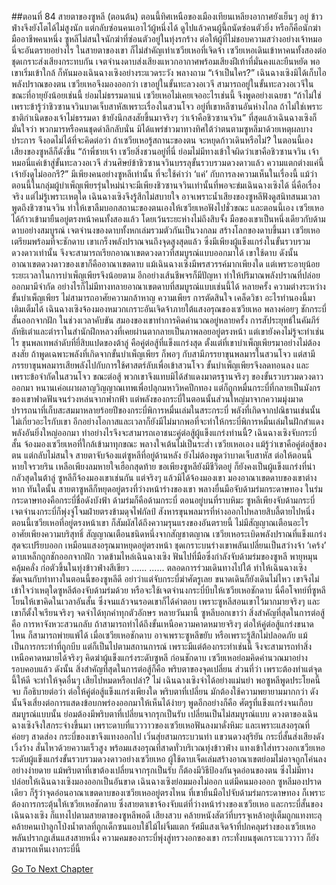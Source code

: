 ##ตอนที่ 84 สายตาของซูหลี (ตอนต้น)
ตอนนี้ทิศเหนือของเมืองเทียนเหลียงอากาศยังเย็นๆ อยู่ ข้าวฟ่างจึงยังโตได้ไม่สูงนัก แต่กลับซ่อนคนเอาไว้ผู้หนึ่งได้ ดูไปแล้วคนผู้นี้ถนัดซ่อนตัวยิ่ง หรือก็คือนักฆ่ามืออาชีพคนหนึ่ง
ซูหลีไม่สนใจนักฆ่าที่ซ่อนตัวอยู่ในทุ่งรกร้าง ต่อให้ผู้ที่ไม่ชอบความสว่างอย่างเจ้าหมอนี่จะอันตรายอย่างไร ในสายตาของเขา ก็ไม่สำคัญเท่าเซวียเหอที่เจิดจ้า
เซวียเหอเดินเข้าหาคนทั้งสองต่อ ชุดเกราะส่งเสียงกระทบกัน เจตจำนงดาบส่งเสียงแหวกอากาศพร้อมเสียงฝีเท้าที่มั่นคงและยืนหยัด พอเขาเริ่มเข้าใกล้ ก็หันมองเฉินฉางเซิงอย่างระแวดระวัง พลางถาม “เจ้าเป็นใคร?”
เฉินฉางเซิงมิได้เก็บไอพลังปราณของตน เซวียเหอจึงมองออกว่า เขาอยู่ในขั้นทะลวงอเวจี
สามารถอยู่ในขั้นทะลวงอเวจีในขณะที่อายุยังน้อยเช่นนี้ ย่อมไม่ธรรมดาแน่ เซวียเหอไม่เคยเจออะไรเช่นนี้ จึงพูดอย่างเฉยชา “ถ้าไม่ใช่เพราะข้ารู้ว่าชิวซานจวินบาดเจ็บสาหัสเพราะเรื่องในสวนโจว อยู่ที่เขาหลีซานอันห่างไกล ถ้าไม่ใช่เพราะชาติกำเนิดของเจ้าไม่ธรรมดา ข้ายังนึกสงสัยขึ้นมาจริงๆ ว่าเจ้าคือชิวซานจวิน”
ที่สุดแล้วเฉินฉางเซิงก็มั่นใจว่า พวกมารหรือคนชุดดำลึกลับนั่น มิได้แพร่ข่าวมาทางทิศใต้ว่าตนตามซูหลีมาด้วยเหตุผลบางประการ จึงอดไม่ได้ที่จะคิดต่อว่า ถ้าเซวียเหอรู้สถานะของตน จะหยุดก้าวเดินหรือไม่? ในตอนนี้เอง เสียงของซูหลีก็ดังขึ้น “ถ้าพี่ชายเจ้า เซวียสิ่งชวนอยู่ที่นี่ ย่อมไม่มีทางเข้าใจผิดว่าเขาคือชิวซานจวิน เจ้าหมอนี่แค่เข้าสู่ขั้นทะลวงอเวจี ส่วนศิษย์ข้าชิวซานจวินบรรลุขั้นรวบรวมดวงดาวแล้ว ความแตกต่างแค่นี้เจ้ายังดูไม่ออกรึ?”
มีเพียงคนอย่างซูหลีเท่านั้น ที่จะใช้คำว่า ‘แค่’ กับการลงความเห็นในเรื่องนี้ แม้ว่าตอนนี้ในกลุ่มผู้บำเพ็ญเพียรรุ่นใหม่น่าจะมีเพียงชิวซานจวินเท่านั้นที่พอจะข่มเฉินฉางเซิงได้
นี่คือเรื่องจริง แต่ไม่รู้เพราะเหตุใด เฉินฉางเซิงจึงรู้สึกไม่สบายใจ อาจเพราะน้ำเสียงของซูหลีฟังดูสนิทสนมเวลาพูดถึงชิวซานจวิน ทำให้เขาลืมบอกสถานะของตนเองให้เซวียเหอฟังไปชั่วขณะ
และตอนนี้เอง เซวียเหอได้ก้าวเข้ามายืนอยู่ตรงหน้าคนทั้งสองแล้ว โดยเว้นระยะห่างไม่ถึงสิบจั้ง มือของเขาเป็นหนึ่งเดียวกับด้ามดาบอย่างสมบูรณ์ เจตจำนงของดาบทั้งหกเล่มรวมตัวกันเป็นวงกลม สร้างโลกของดาบขึ้นมา
เซวียเหอเตรียมพร้อมที่จะชักดาบ เขาเกร็งพลังปราณจนถึงจุดสูงสุดแล้ว ซึ่งมีเพียงผู้แข็งแกร่งในขั้นรวบรวมดวงดาวเท่านั้น จึงจะสามารถเรียกอาณาเขตดวงดาวที่สมบูรณ์แบบออกมาได้
เขาใช้ดาบ ดังนั้นอาณาเขตดวงดาวของเขาก็คืออาณาเขตดาบ
แม้เฉินฉางเซิงมีพรสวรรค์มากเพียงใด แต่เพราะอายุน้อย ระยะเวลาในการบำเพ็ญเพียรจึงน้อยตาม อีกอย่างเส้นชีพจรก็มีปัญหา ทำให้ปริมาณพลังปราณที่ปล่อยออกมามีจำกัด อย่างไรก็ไม่มีทางทลายอาณาเขตดาบที่สมบูรณ์แบบเช่นนี้ได้
หลายครั้ง ความต่างระหว่างขั้นบำเพ็ญเพียร ไม่สามารถอาศัยความกล้าหาญ ความเพียร การตัดสินใจ เคล็ดวิชา อะไรทำนองนี้มาเติมเต็มได้
เฉินฉางเซิงจ้องมองหมวกเกราะอันเจิดจ้าภายใต้แสงอรุณของเซวียเหอ พลางค่อยๆ ชักกระบี่สั้นออกจากฝัก ในช่วงเวลาคับขัน สมองของเขาทำการคิดคำนวณอยู่หลายครั้ง การสัประยุทธ์ในคัมภีร์ลัทธิเต๋าและตำราในสำนักฝึกหลวงที่เคยผ่านตากลายเป็นภาพลอยอยู่ตรงหน้า แต่เขายังคงไม่รู้จะทำเช่นไร
ขุนพลเทพลำดับที่ยี่สิบแปดของต้าลู่ คือคู่ต่อสู้ที่แข็งแกร่งสุด ตั้งแต่ที่เขาบำเพ็ญเพียรมาอย่างไม่ต้องสงสัย ถ้าพูดเฉพาะพลังที่เกิดจากขั้นบำเพ็ญเพียร ก็พอๆ กับสามีภรรยาขุนพลมารในสวนโจว แต่สามีภรรยาขุนพลมารเสียพลังไปกับการใช้ศาสตร์ลับเพื่อเข้าสวนโจว ขั้นบำเพ็ญเพียรจึงลดทอนลง และเพราะข้อจำกัดในสวนโจว ขณะต่อสู้ พวกเขาจึงแทบมิได้สำแดงมาตรฐานจริงๆ ของขั้นรวบรวมดวงดาวออกมา
หนานเค่อเผาผลาญวิญญาณเทพเพื่อปลุกมหาวิหคปีกทอง แต่ก็ถูกหมื่นกระบี่ที่กลายเป็นมังกรของเขาฟาดฟันจนร่วงหล่นจากฟากฟ้า แต่พลังของกระบี่ในตอนนั้นส่วนใหญ่มาจากความมุ่งมาดปรารถนาที่เก็บสะสมมาหลายร้อยปีของกระบี่พิการหมื่นเล่มในสระกระบี่ พลังที่เกิดจากปณิธานเช่นนั้นไม่เกี่ยวอะไรกับเขา อีกอย่างโอกาสและเวลาก็ยังมีไม่มากพอที่จะทำให้กระบี่พิการหมื่นเล่มในฝักสำแดงพลังอันยิ่งใหญ่ออกมา
ทำอย่างไรจึงจะสามารถเอาชนะคู่ต่อสู้ผู้แข็งแกร่งท่านนี้?
เฉินฉางเซิงจับกระบี่สั้น จ้องมองเซวียเหอที่ใกล้เข้ามาทุกขณะ พลางใจเต้นไม่เป็นระส่ำ
เซวียเหอเอง แม้รู้ว่าเขาคือคู่ต่อสู้ของตน แต่กลับไม่สนใจ สายตาจับจ้องแต่ซูหลีที่อยู่ด้านหลัง
ยังไม่ต้องพูดว่าบาดเจ็บสาหัส ต่อให้ตอนนี้หายใจรวยริน เหลือเพียงลมหายใจเฮือกสุดท้าย ขอเพียงซูหลียังมีชีวิตอยู่ ก็ยังคงเป็นผู้แข็งแกร่งที่น่ากลัวสุดในต้าลู่
ซูหลีก็จ้องมองเขาเช่นกัน แต่จริงๆ แล้วมิได้จ้องมองเขา มองอาณาเขตดาบของเขาต่างหาก
ทันใดนั้น สายตาซูหลีก็หยุดอยู่ตรงที่ว่างหน้าร่างของเขา พลางยื่นมือจับด้ามร่มกระดาษทอง
ในร่มกระดาษทองคือกระบี่ชื่อดังบังฟ้า ด้ามร่มก็คือด้ามกระบี่
ตอนอยู่บนที่ราบหิมะ ซูหลีเพียงจับด้ามกระบี่ เจตจำนงกระบี่ก็พุ่งจู่โจมฝ่ายตรงข้ามดุจไฟกัลป์ สังหารขุนพลมารที่ห่างออกไปหลายสิบลี้ตายไปหนึ่ง
ตอนนี้เซวียเหอที่อยู่ตรงหน้าเขา ก็สัมผัสได้ถึงความรุนแรงของอันตรายนี้
ไม่มีสัญญาณเตือนอะไร อาศัยเพียงความบริสุทธิ์ สัญญาณเตือนชนิดหนึ่งจากสัญชาตญาณ เซวียเหอระเบิดพลังปราณที่แข็งแกร่งสุดจะเปรียบออก
เหมือนแสงอรุณมาหยุดอยู่ตรงหน้า ชุดเกราะบนร่างเขาพลันเปลี่ยนเป็นสว่างจ้า ‘เคร้ง’ ดาบเหล็กถูกชักออกจากฝัก วาดข้ามไหล่เฉินฉางเซิง ฟันไปที่มือซึ่งกำลังจับด้ามร่มของซูหลี
พายุหมุนคลุ้มคลั่ง ก่อตัวขึ้นในทุ่งข้าวฟ่างสีเขียว
......
......
ตลอดการร่วมเดินทางไปใต้ ทำให้เฉินฉางเซิงชัดเจนกับท่าทางในตอนนี้ของซูหลีดี อย่าว่าแต่จับกระบี่ฆ่าศัตรูเลย ขนาดเดินก็ยังเดินไม่ไหว
เขาจึงไม่เข้าใจว่าเหตุใดซูหลีต้องจับด้ามร่มด้วย หรือจะใช้เจตจำนงกระบี่บีบให้เซวียเหอชักดาบ
นี่คือโจทย์ที่ซูหลีโยนให้เขาคิดในเวลาอันสั้น ซึ่งจนแล้วจนรอดเขาก็ได้คำตอบ เพราะซูหลีสอนเขาไว้มากมายจริงๆ และเขาก็ตั้งใจเรียนจริงๆ จดจำได้ทุกคำทุกตัวอักษร
หลายวันมานี้ ซูหลีบอกเขาว่า สิ่งสำคัญที่สุดในการต่อสู้คือ การหาจังหวะสวนกลับ ถ้าสามารถทำได้ถึงขั้นเหนือความคาดหมายจริงๆ ต่อให้คู่ต่อสู้แกร่งขนาดไหน ก็สามารถพ่ายแพ้ได้
เมื่อเซวียเหอชักดาบ อาจเพราะซูหลีขยับ หรือเพราะรู้สึกไม่ปลอดภัย แม้เป็นการกระทำที่ถูกบีบ แต่ก็เป็นไปตามสถานการณ์ เพราะมีแต่ต้องกระทำเช่นนี้ จึงจะสามารถทำสิ่งเหนือคาดหมายได้จริงๆ คิดฆ่าผู้แข็งแกร่งระดับซูหลี ก่อนชักดาบ เซวียเหอย่อมคิดคำนวณมาอย่างรอบคอบแล้ว
ดังนั้น สิ่งสำคัญที่สุดในการต่อสู้ก็คือ พริบตาของจุดเปลี่ยน ส่วนที่ว่า เพราะต้องทำแต่จุดนี้ให้ดี จะทำให้จุดอื่นๆ เสียไปหมดหรือเปล่า? ไม่ เฉินฉางเซิงจำได้อย่างแม่นยำ พอซูหลีพูดประโยคนี้จบ ก็อธิบายต่อว่า
ต่อให้คู่ต่อสู้แข็งแกร่งเพียงใด พริบตาที่เปลี่ยน มักต้องใช้ความพยายามมากกว่า ดังนั้นจึงเสี่ยงต่อการแสดงข้อบกพร่องออกมาให้เห็นได้ง่ายๆ
พูดอีกอย่างก็คือ ศัตรูที่แข็งแกร่งจนเกือบสมบูรณ์แบบนั้น ย่อมต้องมีพริบตาที่เปลี่ยนจากรุกเป็นรับ เปลี่ยนเป็นไม่สมบูรณ์แบบ
ดวงตาของเฉินฉางเซิงจึงใสกระจ่างขึ้นมา
เพราะดาบที่แวววาวของเซวียเหอฟันลงมาดั่งหิมะ และเพราะแสงอรุณที่ค่อยๆ สาดส่อง
กระบี่ของเขาจึงแทงออกไป
เวิ่นสุ่ยสามกระบวนท่า แขวนดวงสุริยัน
กระบี่สั้นส่งเสียงดังเวิ้งว้าง สั่นไหวด้วยความเร็วสูง พร้อมแสงอรุณที่สาดทั่วบริเวณทุ่งข้าวฟ่าง แทงเข้าใส่ทรวงอกเซวียเหอ
ระดับผู้แข็งแกร่งขั้นรวบรวมดวงดาวอย่างเซวียเหอ ผู้ใช้ดาบเจ็ดเล่มสร้างอาณาเขตย่อมไม่อาจถูกโค่นลงอย่างง่ายดาย แม้พริบตาที่เขาต้องเปลี่ยนจากรุกเป็นรับ ก็ต้องมีวิธีป้องกันจุดอ่อนของตน ซึ่งไม่มีทางปล่อยให้เฉินฉางเซิงมองออกเป็นอันขาด
เฉินฉางเซิงย่อมมองไม่ออก แต่มีคนมองออก
ซูหลีมองปราดเดียว ก็รู้ว่าจุดอ่อนอาณาเขตดาบของเซวียเหออยู่ตรงไหน
ที่เขายื่นมือไปจับด้ามร่มกระดาษทอง ก็เพราะต้องการกระตุ้นให้เซวียเหอชักดาบ ซึ่งสายตาเขาจ้องจับแต่ที่ว่างหน้าร่างของเซวียเหอ
และกระบี่สั้นของเฉินฉางเซิง ก็แทงไปตามสายตาของซูหลีพอดี
เสียงสวบ คล้ายหนังสัตว์ที่บรรจุเหล้าอยู่เต็มถูกแทงทะลุ คล้ายคนเป่าลูกโป่งน้ำตาลที่ถูกเด็กซนแอบใช้ไม้ไผ่จิ้มแตก
รัศมีแสงเจิดจ้าที่ปกคลุมร่างของเซวียเหอ พลันปรากฏเส้นแสงสายหนึ่ง
ความคมของกระบี่พุ่งสู่ทรวงอกของเขา
กระทั่งบนชุดเกราะแวววาว ก็ยังสามารถเห็นเงากระบี่นี้


[Go To Next Chapter]( ./371.md)